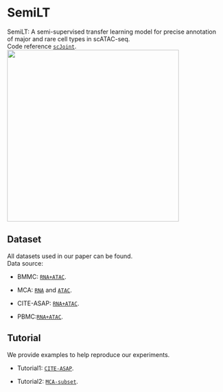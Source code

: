# SemiLT
SemiLT: A semi-supervised transfer learning model for precise annotation of major and rare cell types in scATAC-seq.<br>
Code reference [`scJoint`](https://github.com/SydneyBioX/scJoint).<br>
<img src="https://github.com/Gut2Sdu/SemiLT/blob/main/Supplementary%20Information/SemiLT.jpg" width="400px">


## Dataset
All datasets used in our paper can be found.<br>
Data source: <br>

* BMMC: [`RNA+ATAC`](https://www.ncbi.nlm.nih.gov/geo/query/acc.cgi?acc=GSE194122).<br>

* MCA: [`RNA`](https://tabula-muris.ds.czbiohub.org/) and [`ATAC`](https://atlas.gs.washington.edu/mouse-atac/).<br>

* CITE-ASAP: [`RNA+ATAC`](https://github.com/SydneyBioX/scJoint).<br>

* PBMC:[`RNA+ATAC`](https://stuartlab.org/signac/articles/pbmc_vignette).

## Tutorial
We provide examples to help reproduce our experiments.<br>
* Tutorial1: [`CITE-ASAP`](https://github.com/Gut2Sdu/SemiLT/blob/main/tutorial/CITE-seq%20and%20ASAP-seq%20integration%20using%20SemiLT.ipynb).<br>

* Tutorial2: [`MCA-subset`](https://github.com/Gut2Sdu/SemiLT/blob/main/tutorial/MCA-subset%20dataset%20integration%20using%20SemiLT.ipynb).<br>
